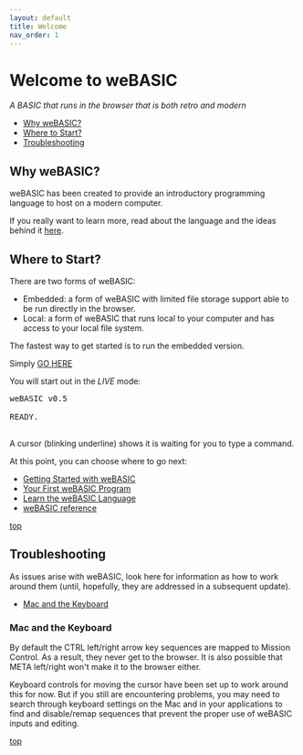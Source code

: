```yaml
---
layout: default
title: Welcome
nav_order: 1
---
```


# Welcome to weBASIC

_A BASIC that runs in the browser that is both retro and modern_

- [Why weBASIC?](#why-webasic)
- [Where to Start?](#where-to-start)
- [Troubleshooting](#troubleshooting)

## Why weBASIC?

weBASIC has been created to provide an introductory programming language to host on a modern computer.

If you really want to learn more, read about the language and the ideas behind it [here](/about).

## Where to Start?

There are two forms of weBASIC:

 - Embedded: a form of weBASIC with limited file storage support able to be run directly in the browser.
 - Local: a form of weBASIC that runs local to your computer and has access to your local file system.

The fastest way to get started is to run the embedded version.

Simply [GO HERE](https://localhost:6510)

You will start out in the *LIVE* mode:

<pre>
weBASIC v0.5

READY.
<cursor>_</cursor>
</pre>

A cursor (blinking underline) shows it is waiting for you to type a command.

At this point, you can choose where to go next:

 - [Getting Started with weBASIC](/getting-started)
 - [Your First weBASIC Program](/first-program)
 - [Learn the weBASIC Language](/language)
 - [weBASIC reference](/reference/)

[top](#welcome-to-webasic)

## Troubleshooting

As issues arise with weBASIC, look here for information as how to work around them (until, hopefully, they
are addressed in a subsequent update).

- [Mac and the Keyboard](#mac-and-the-keyboard)

### Mac and the Keyboard

By default the CTRL left/right arrow key sequences are mapped
to Mission Control. As a result, they never get to the browser.
It is also possible that META left/right won't make it to the
browser either.

Keyboard controls for moving the cursor have been set up to
work around this for now. But if you still are encountering
problems, you may need to search through keyboard settings
on the Mac and in your applications to find and disable/remap
sequences that prevent the proper use of weBASIC inputs and
editing.

[top](#welcome-to-webasic)
